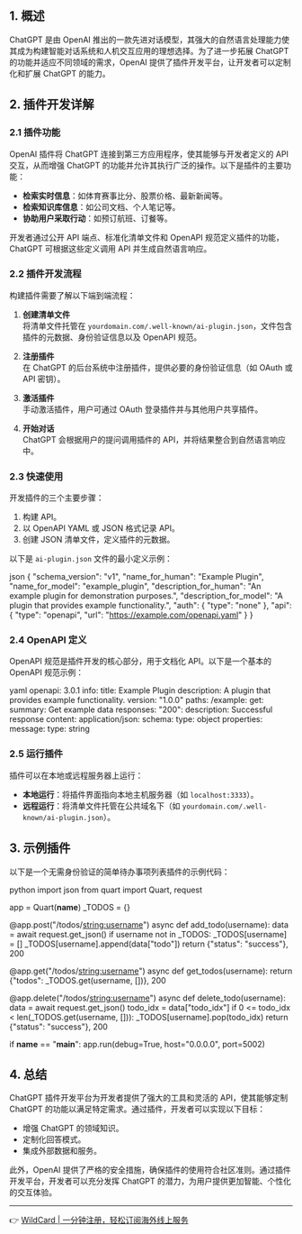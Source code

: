 ## 1. 概述

ChatGPT 是由 OpenAI 推出的一款先进对话模型，其强大的自然语言处理能力使其成为构建智能对话系统和人机交互应用的理想选择。为了进一步拓展 ChatGPT 的功能并适应不同领域的需求，OpenAI 提供了插件开发平台，让开发者可以定制化和扩展 ChatGPT 的能力。

## 2. 插件开发详解

### 2.1 插件功能

OpenAI 插件将 ChatGPT 连接到第三方应用程序，使其能够与开发者定义的 API 交互，从而增强 ChatGPT 的功能并允许其执行广泛的操作。以下是插件的主要功能：

- **检索实时信息**：如体育赛事比分、股票价格、最新新闻等。
- **检索知识库信息**：如公司文档、个人笔记等。
- **协助用户采取行动**：如预订航班、订餐等。

开发者通过公开 API 端点、标准化清单文件和 OpenAPI 规范定义插件的功能，ChatGPT 可根据这些定义调用 API 并生成自然语言响应。

### 2.2 插件开发流程

构建插件需要了解以下端到端流程：

1. **创建清单文件**  
   将清单文件托管在 `yourdomain.com/.well-known/ai-plugin.json`，文件包含插件的元数据、身份验证信息以及 OpenAPI 规范。

2. **注册插件**  
   在 ChatGPT 的后台系统中注册插件，提供必要的身份验证信息（如 OAuth 或 API 密钥）。

3. **激活插件**  
   手动激活插件，用户可通过 OAuth 登录插件并与其他用户共享插件。

4. **开始对话**  
   ChatGPT 会根据用户的提问调用插件的 API，并将结果整合到自然语言响应中。

### 2.3 快速使用

开发插件的三个主要步骤：

1. 构建 API。
2. 以 OpenAPI YAML 或 JSON 格式记录 API。
3. 创建 JSON 清单文件，定义插件的元数据。

以下是 `ai-plugin.json` 文件的最小定义示例：

json
{
  "schema_version": "v1",
  "name_for_human": "Example Plugin",
  "name_for_model": "example_plugin",
  "description_for_human": "An example plugin for demonstration purposes.",
  "description_for_model": "A plugin that provides example functionality.",
  "auth": {
    "type": "none"
  },
  "api": {
    "type": "openapi",
    "url": "https://example.com/openapi.yaml"
  }
}


### 2.4 OpenAPI 定义

OpenAPI 规范是插件开发的核心部分，用于文档化 API。以下是一个基本的 OpenAPI 规范示例：

yaml
openapi: 3.0.1
info:
  title: Example Plugin
  description: A plugin that provides example functionality.
  version: "1.0.0"
paths:
  /example:
    get:
      summary: Get example data
      responses:
        "200":
          description: Successful response
          content:
            application/json:
              schema:
                type: object
                properties:
                  message:
                    type: string


### 2.5 运行插件

插件可以在本地或远程服务器上运行：

- **本地运行**：将插件界面指向本地主机服务器（如 `localhost:3333`）。
- **远程运行**：将清单文件托管在公共域名下（如 `yourdomain.com/.well-known/ai-plugin.json`）。

## 3. 示例插件

以下是一个无需身份验证的简单待办事项列表插件的示例代码：

python
import json
from quart import Quart, request

app = Quart(__name__)
_TODOS = {}

@app.post("/todos/<string:username>")
async def add_todo(username):
    data = await request.get_json()
    if username not in _TODOS:
        _TODOS[username] = []
    _TODOS[username].append(data["todo"])
    return {"status": "success"}, 200

@app.get("/todos/<string:username>")
async def get_todos(username):
    return {"todos": _TODOS.get(username, [])}, 200

@app.delete("/todos/<string:username>")
async def delete_todo(username):
    data = await request.get_json()
    todo_idx = data["todo_idx"]
    if 0 <= todo_idx < len(_TODOS.get(username, [])):
        _TODOS[username].pop(todo_idx)
    return {"status": "success"}, 200

if __name__ == "__main__":
    app.run(debug=True, host="0.0.0.0", port=5002)


## 4. 总结

ChatGPT 插件开发平台为开发者提供了强大的工具和灵活的 API，使其能够定制 ChatGPT 的功能以满足特定需求。通过插件，开发者可以实现以下目标：

- 增强 ChatGPT 的领域知识。
- 定制化回答模式。
- 集成外部数据和服务。

此外，OpenAI 提供了严格的安全措施，确保插件的使用符合社区准则。通过插件开发平台，开发者可以充分发挥 ChatGPT 的潜力，为用户提供更加智能、个性化的交互体验。

---

👉 [WildCard | 一分钟注册，轻松订阅海外线上服务](https://bit.ly/bewildcard)